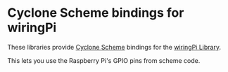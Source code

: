 # Cyclone Scheme bindings for wiringPi
These libraries provide [Cyclone Scheme](https://justinethier.github.io/cyclone/index)
bindings for the [wiringPi Library](https://wiringpi.com).

This lets you use the Raspberry Pi's GPIO pins from scheme code.
